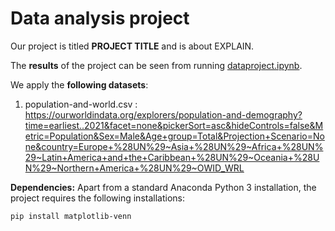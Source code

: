 # Data analysis project

Our project is titled **PROJECT TITLE** and is about EXPLAIN.

The **results** of the project can be seen from running [dataproject.ipynb](dataproject.ipynb).

We apply the **following datasets**:

1. population-and-world.csv : https://ourworldindata.org/explorers/population-and-demography?time=earliest..2021&facet=none&pickerSort=asc&hideControls=false&Metric=Population&Sex=Male&Age+group=Total&Projection+Scenario=None&country=Europe+%28UN%29~Asia+%28UN%29~Africa+%28UN%29~Latin+America+and+the+Caribbean+%28UN%29~Oceania+%28UN%29~Northern+America+%28UN%29~OWID_WRL

**Dependencies:** Apart from a standard Anaconda Python 3 installation, the project requires the following installations:

``pip install matplotlib-venn``
